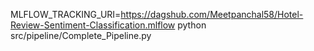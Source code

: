 MLFLOW_TRACKING_URI=https://dagshub.com/Meetpanchal58/Hotel-Review-Sentiment-Classification.mlflow
python src/pipeline/Complete_Pipeline.py
